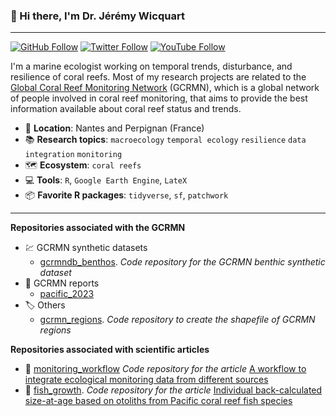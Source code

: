 ### :wave: Hi there, I'm Dr. Jérémy Wicquart

---

[![GitHub Follow](https://img.shields.io/github/followers/JWicquart?label=Github&style=social)](https://github.com/JWicquart)
[![Twitter Follow](https://img.shields.io/twitter/follow/JeremyWicquart?label=Twitter&style=social)](https://twitter.com/JeremyWicquart)
[![YouTube Follow](https://img.shields.io/youtube/channel/subscribers/UC4Dsz4d2fQp5eYm-2OA8LAg?label=YouTube&style=social)](https://www.youtube.com/channel/UC4Dsz4d2fQp5eYm-2OA8LAg)

I'm a marine ecologist working on temporal trends, disturbance, and resilience of coral reefs. Most of my research projects are related to the [Global Coral Reef Monitoring Network](https://gcrmn.net/) (GCRMN), which is a global network of people involved in coral reef monitoring, that aims to provide the best information available about coral reef status and trends.

* :bank: **Location**: Nantes and Perpignan (France)
* :books: **Research topics**: `macroecology` `temporal ecology` `resilience` `data integration` `monitoring`
* :world_map: **Ecosystem**: `coral reefs`
* :computer: **Tools**: `R`, `Google Earth Engine`, `LateX`
* :package:	**Favorite R packages**: `tidyverse`, `sf`, `patchwork` 

---

**Repositories associated with the GCRMN**

* :chart: GCRMN synthetic datasets
  * [gcrmndb_benthos](https://github.com/JWicquart/gcrmndb_benthos). *Code repository for the GCRMN benthic synthetic dataset*
* :blue_book: GCRMN reports
  * [pacific_2023](https://github.com/JWicquart/pacific_2023)
* :label: Others
  * [gcrmn_regions](https://github.com/JWicquart/gcrmn_regions). *Code repository to create the shapefile of GCRMN regions*

**Repositories associated with scientific articles**

* :page_facing_up: [monitoring_workflow](https://github.com/JWicquart/monitoring_workflow) *Code repository for the article* [A workflow to integrate ecological monitoring data from different sources](https://doi.org/10.1016/j.ecoinf.2021.101543)
* :page_facing_up: [fish_growth](https://github.com/JWicquart/fish_growth). *Code repository for the article* [Individual back-calculated size-at-age based on otoliths from Pacific coral reef fish species](https://doi.org/10.1038/s41597-020-00711-y)
